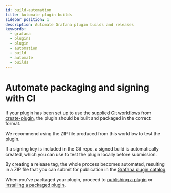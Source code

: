 ```yaml
---
id: build-automation
title: Automate plugin builds
sidebar_position: 1
description: Automate Grafana plugin builds and releases
keywords:
  - grafana
  - plugins
  - plugin
  - automation
  - build
  - automate
  - builds
---
```


# Automate packaging and signing with CI

If your plugin has been set up to use the supplied [Git workflows](../create-a-plugin/develop-a-plugin/set-up-github-workflows.md) from [create-plugin](../get-started/get-started.mdx),
the plugin should be built and packaged in the correct format.

We recommend using the ZIP file produced from this workflow to test the plugin.

If a signing key is included in the Git repo, a signed build is automatically created, which you can use to test the plugin locally before submission.

By creating a release tag, the whole process becomes automated, resulting in a ZIP file that you can submit for publication in the [Grafana plugin catalog](https://grafana.com/plugins)

When you've packaged your plugin, proceed to [publishing a plugin](./publish-or-update-a-plugin.md) or [installing a packaged plugin](https://grafana.com/docs/grafana/latest/administration/plugin-management/#install-a-packaged-plugin).
